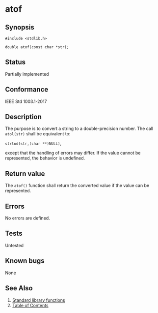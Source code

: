 # atof

## Synopsis

`#include <stdlib.h>`</br>

`double atof(const char *str);`</br>

## Status

Partially implemented

## Conformance

IEEE Std 1003.1-2017

## Description

The purpose is to convert a string to a double-precision number. The call `atol(str)` shall be equivalent to:

`strtod(str,(char **)NULL)`,

except that the handling of errors may differ. If the value cannot be represented, the behavior is undefined.

## Return value

The `atof()` function shall return the converted value if the value can be represented.

## Errors

No errors are defined.

## Tests

Untested

## Known bugs

None

## See Also

1. [Standard library functions](../README.md)
2. [Table of Contents](../../../README.md)
